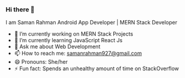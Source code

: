 ### Hi there 👋

I am Saman Rahman 
Android App Developer | MERN Stack Developer

- 🔭 I’m currently working on MERN Stack Projects 
- 🌱 I’m currently learning JavaScript React Js
- 💬 Ask me about Web Development
- 📫 How to reach me: samanrahman927@gmail.com
- 😄 Pronouns: She/her
- ⚡ Fun fact: Spends an unhealthy amount of time on StackOverflow

<!--- 👯 I’m looking to collaborate on -->
